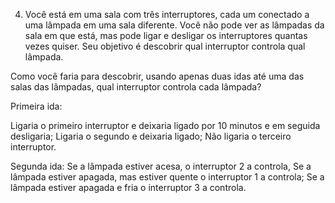 4) Você está em uma sala com três interruptores, cada um conectado a uma lâmpada em uma sala diferente. Você não pode ver as lâmpadas da sala em que está, mas pode ligar e desligar os interruptores quantas vezes quiser. Seu objetivo é descobrir qual interruptor controla qual lâmpada.

Como você faria para descobrir, usando apenas duas idas até uma das salas das lâmpadas, qual interruptor controla cada lâmpada?


Primeira ida:

Ligaria o primeiro interruptor e deixaria ligado por 10 minutos e em seguida desligaria;
Ligaria o segundo e deixaria ligado;
Não ligaria o terceiro interruptor.

Segunda ida:
Se a lâmpada estiver acesa, o interruptor 2 a controla,
Se a lâmpada estiver apagada, mas estiver quente o interruptor 1 a controla;
Se a lâmpada estiver apagada e fria o interruptor 3 a controla.


